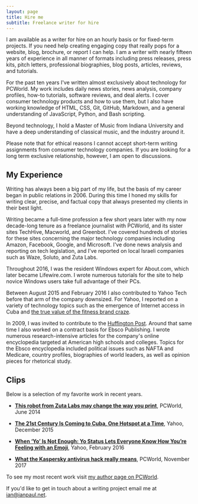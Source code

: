 ```yaml
---
layout: page
title: Hire me
subtitle: Freelance writer for hire
---
```


I am available as a writer for hire on an hourly basis or for fixed-term projects. If you need help creating engaging copy that really pops for a website, blog, brochure, or report I can help. I am a writer with nearly fifteen years of experience in all manner of formats including press releases, press kits, pitch letters, professional biographies, blog posts, articles, reviews, and tutorials.

For the past ten years I've written almost exclusively about technology for PCWorld. My work includes daily news stories, news analysis, company profiles, how-to tutorials, software reviews, and deal alerts. I cover consumer technology products and how to use them, but I also have working knowledge of HTML, CSS, Git, GitHub, Markdown, and a general  understanding of JavaScript, Python, and Bash scripting. 

Beyond technology, I hold a Master of Music from Indiana University and have a deep understanding of classical music, and the industry around it. 

Please note that for ethical reasons I cannot accept short-term writing assignments from consumer technology companies. If you are looking for a long term exclusive relationship, however, I am open to discussions.

## My Experience

Writing has always been a big part of my life, but the basis of my career began in public relations in 2006. During this time I honed my skills for writing clear, precise, and factual copy that always presented my clients in their best light. 

Writing became a full-time profession a few short years later with my now decade-long tenure as a freelance journalist with PCWorld, and its sister sites TechHive, Macworld, and Greenbot. I've covered hundreds of stories for these sites concerning the major technology companies including Amazon, Facebook, Google, and Microsoft. I've done news analysis and reporting on tech legislation, and I've reported on local Israeli companies such as Waze, Soluto, and Zuta Labs.

Throughout 2016, I was the resident Windows expert for About.com, which later became Lifewire.com. I wrote numerous tutorials for the site to help novice Windows users take full advantage of their PCs.

Between August 2015 and February 2016 I also contributed to Yahoo Tech before that arm of the company downsized. For Yahoo, I reported on a variety of technology topics such as the emergence of Internet access in Cuba and [the true value of the fitness brand craze](https://finance.yahoo.com/news/every-step-you-take-raising-1353154060542006.html).

In 2009, I was invited to contribute to the [Huffington Post](https://www.huffingtonpost.com/entry/new-ftc-blogging-regulati_b_311851.html). Around that same time I also worked on a contract basis for Ebsco Publishing. I wrote numerous research-intensive articles for the company's online encyclopedia targeted at American high schools and colleges. Topics for the Ebsco encyclopedia included political issues such as NAFTA and Medicare, country profiles, biographies of world leaders, as well as opinion pieces for rhetorical study.

## Clips

Below is a selection of my favorite work in recent years.

+ [**This robot from Zuta Labs may change the way you print**](https://www.pcworld.com/article/2449826/this-robot-from-zuta-labs-may-change-the-way-you-print.html), PCWorld, June 2014 

+ [**The 21st Century Is Coming to Cuba, One Hotspot at a Time**](https://finance.yahoo.com/news/the-21st-century-is-coming-to-1318404005756982.html), Yahoo, December 2015 

+ [**When ‘Yo’ Is Not Enough: Yo Status Lets Everyone Know How You’re Feeling with an Emoji**]( https://finance.yahoo.com/news/when-yo-is-not-enough-1365856876920886.html), Yahoo, February 2016

+ [**What the Kaspersky antivirus hack really means**](https://www.pcworld.com/article/3235484/computers/what-the-kaspersky-antivirus-hack-really-means.html), PCWorld, November 2017 

To see my most recent work visit [my author page on PCWorld](https://www.pcworld.com/author/Ian-Paul/).

If you'd like to get in touch about a writing project email me at [ian@ianpaul.net](mailto:ian@ianpaul.net?Subject=writer%20for%20hire).